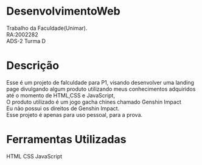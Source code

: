 # DesenvolvimentoWeb
Trabalho da Faculdade(Unimar).<br>
RA:2002282<br>
ADS-2 Turma D

# Descrição
Esse é um projeto de falculdade para P1, visando desenvolver uma landing page divulgando algum produto utilizando meus conhecimentos adquiridos até o momento de HTML,CSS e JavaScript, <br>
O produto utilizado é um jogo gacha chines chamado Genshin Impact<br>
Eu não possui os direitos de Genshin Impact.<br>
Esse projeto é apenas para uso pessoal, para a prova.

# Ferramentas Utilizadas
HTML 
CSS
JavaScript

